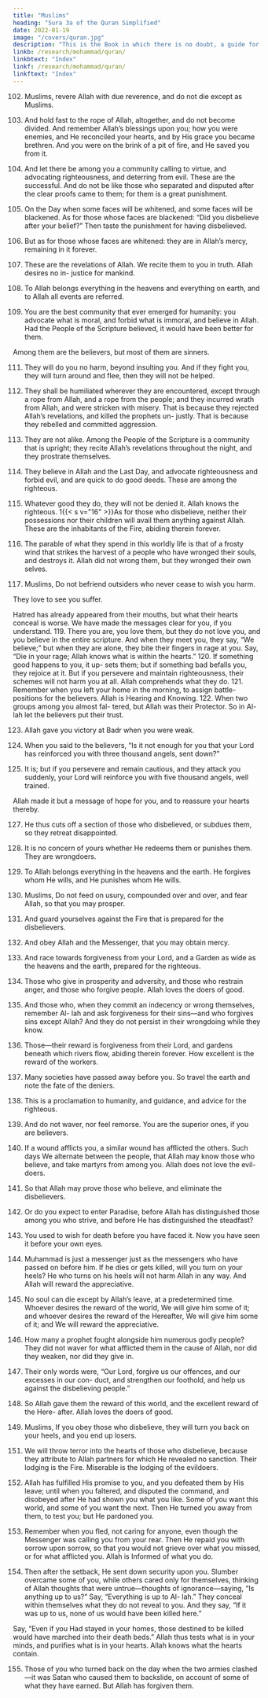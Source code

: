 ```yaml
---
title: "Muslims"
heading: "Sura 3a of the Quran Simplified"
date: 2022-01-19
image: "/covers/quran.jpg"
description: "This is the Book in which there is no doubt, a guide for the righteous."
linkb: /research/mohammad/quran/
linkbtext: "Index"
linkf: /research/mohammad/quran/
linkftext: "Index"
---
```



102. Muslims, revere Allah with due reverence, and do not die except as Muslims.

103. And hold fast to the rope of Allah, altogether, and do not become divided. And remember Allah’s blessings upon you; how you were enemies, and He reconciled your hearts, and by His grace you became brethren. And you were on the brink of a pit of fire, and He
saved you from it. 

104. And let there be among you a community calling to virtue, and advocating righteousness, and deterring from evil. 
These are the successful.
And do not be like those who separated and disputed after the clear proofs came to
them; for them is a great punishment.

106. On the Day when some faces will be whitened, and some faces will be blackened. As
for those whose faces are blackened: “Did you disbelieve after your belief?” Then taste the
punishment for having disbelieved.

107. But as for those whose faces are whitened: they are in Allah’s mercy, remaining in it forever.
108. These are the revelations of Allah. We recite them to you in truth. Allah desires no in-
justice for mankind.

109. To Allah belongs everything in the heavens and everything on earth, and to Allah all
events are referred.

110. You are the best community that ever emerged for humanity: you advocate what is
moral, and forbid what is immoral, and believe in Allah. Had the People of the Scripture
believed, it would have been better for them.

Among them are the believers, but most of them are sinners.

111. They will do you no harm, beyond insulting you. And if they fight you, they will turn
around and flee, then they will not be helped.

112. They shall be humiliated wherever they are encountered, except through a rope from
Allah, and a rope from the people; and they incurred wrath from Allah, and were stricken
with misery. That is because they rejected Allah’s revelations, and killed the prophets un-
justly. That is because they rebelled and committed aggression.

113. They are not alike. Among the People of the Scripture is a community that is upright;
they recite Allah’s revelations throughout the night, and they prostrate themselves.

114. They believe in Allah and the Last Day, and advocate righteousness and forbid evil,
and are quick to do good deeds. These are among the righteous.

115. Whatever good they do, they will not be denied it. Allah knows the righteous.
1{{< s v="16" >}}As for those who disbelieve, neither their possessions nor their children will avail them
anything against Allah. These are the inhabitants of the Fire, abiding therein forever.
117. The parable of what they spend in this worldly life is that of a frosty wind that strikes
the harvest of a people who have wronged
their souls, and destroys it. Allah did not
wrong them, but they wronged their own
selves.

118. Muslims,  Do not befriend outsiders who never cease to wish you harm.

They love to see you suffer. 

Hatred has already appeared from their mouths, but what
their hearts conceal is worse. We have made
the messages clear for you, if you understand.
119. There you are, you love them, but they do
not love you, and you believe in the entire
scripture. And when they meet you, they say,
“We believe;” but when they are alone, they
bite their fingers in rage at you. Say, “Die in
your rage; Allah knows what is within the
hearts.”
120. If something good happens to you, it up-
sets them; but if something bad befalls you,
they rejoice at it. But if you persevere and
maintain righteousness, their schemes will
not harm you at all. Allah comprehends what
they do.
121. Remember when you left your home in the
morning, to assign battle-positions for the
believers. Allah is Hearing and Knowing.
122. When two groups among you almost fal-
tered, but Allah was their Protector. So in Al-
lah let the believers put their trust.

123. Allah gave you victory at Badr when you were weak.

124. When you said to the believers, “Is it not enough for you that your Lord has reinforced
you with three thousand angels, sent down?”

125. It is; but if you persevere and remain cautious, and they attack you suddenly, your
Lord will reinforce you with five thousand angels, well trained.

Allah made it but a message of hope for you, and to reassure your hearts thereby. 

127. He thus cuts off a section of those who disbelieved, or subdues them, so they retreat disappointed.

128. It is no concern of yours whether He redeems them or punishes them. They are wrongdoers.

129. To Allah belongs everything in the heavens and the earth. He forgives whom He wills,
and He punishes whom He wills.

130. Muslims,  Do not feed on usury, compounded over and over, and fear Allah, so that you may prosper.

131. And guard yourselves against the Fire that is prepared for the disbelievers.
132. And obey Allah and the Messenger, that you may obtain mercy.

133. And race towards forgiveness from your Lord, and a Garden as wide as the heavens
and the earth, prepared for the righteous.

134. Those who give in prosperity and adversity, and those who restrain anger, and those
who forgive people. Allah loves the doers of good.

135. And those who, when they commit an indecency or wrong themselves, remember Al-
lah and ask forgiveness for their sins—and who forgives sins except Allah? And they do
not persist in their wrongdoing while they know.

136. Those—their reward is forgiveness from their Lord, and gardens beneath which rivers
flow, abiding therein forever. How excellent is the reward of the workers.

137. Many societies have passed away before you. So travel the earth and note the fate of the deniers.

138. This is a proclamation to humanity, and guidance, and advice for the righteous.

139. And do not waver, nor feel remorse. You are the superior ones, if you are believers.
140. If a wound afflicts you, a similar wound has afflicted the others. Such days We alternate between the people, that Allah may
know those who believe, and take martyrs from among you. Allah does not love the evil-doers.

141. So that Allah may prove those who believe, and eliminate the disbelievers.

142. Or do you expect to enter Paradise, before Allah has distinguished those among you who strive, and before He has distinguished the steadfast?

143. You used to wish for death before you have faced it. Now you have seen it before your own eyes.

144. Muhammad is just a messenger just as the messengers who have passed on before him. If he dies or gets killed, will you turn on your
heels? He who turns on his heels will not harm Allah in any way. And Allah will reward the appreciative.

145. No soul can die except by Allah’s leave, at a predetermined time. Whoever desires the reward of the world, We will give him some of it; and whoever desires the reward of the Hereafter, We will give him some of it; and We will reward the appreciative.

146. How many a prophet fought alongside him numerous godly people? They did not waver for what afflicted them in the cause of Allah, nor did they weaken, nor did they give in. 

147. Their only words were, “Our Lord, forgive us our offences, and our excesses in our con-
duct, and strengthen our foothold, and help us against the disbelieving people.”

148. So Allah gave them the reward of this world, and the excellent reward of the Here-
after. Allah loves the doers of good.

149. Muslims,  If you obey those who disbelieve, they will turn you back on your
heels, and you end up losers.

<!-- 150. Allah is your Master, and He is the Best of
Helpers. -->
151. We will throw terror into the hearts of those who disbelieve, because they attribute
to Allah partners for which He revealed no sanction. Their lodging is the Fire. Miserable
is the lodging of the evildoers.

152. Allah has fulfilled His promise to you, and you defeated them by His leave; until when you faltered, and disputed the command, and disobeyed after He had shown you what you like. Some of you want this world, and some of you want the next. Then He turned you
away from them, to test you; but He pardoned you. 

153. Remember when you fled, not caring for anyone, even though the Messenger was calling you from your rear. Then He repaid you with sorrow upon sorrow, so that you would not grieve over what you missed, or for what afflicted you. Allah is Informed of what you do. 

154. Then after the setback, He sent down security upon you. Slumber overcame some of you, while others cared only for themselves, thinking of Allah thoughts that were untrue—thoughts of ignorance—saying, “Is anything up to us?” Say, “Everything is up to Al-
lah.” They conceal within themselves what they do not reveal to you. And they say, “If it was up to us, none of us would have been killed here.” 

Say, “Even if you Had stayed in your homes, those destined to be killed would have marched into their death beds.” Allah
thus tests what is in your minds, and purifies what is in your hearts. Allah knows what the hearts contain.

155. Those of you who turned back on the day when the two armies clashed—it was Satan
who caused them to backslide, on account of some of what they have earned. But Allah has
forgiven them. 



